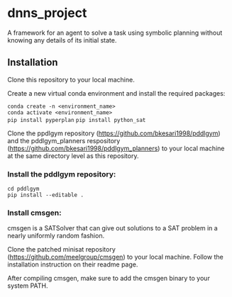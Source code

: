 # dnns_project

A framework for an agent to solve a task using symbolic planning without knowing any details of its initial state.

## Installation

Clone this repository to your local machine. <br />

Create a new virtual conda environment and install the required packages: <br />

`conda create -n <environment_name>` <br />
`conda activate <environment_name>` <br />
`pip install pyperplan`
`pip install python_sat`

Clone the ppdlgym repository (https://github.com/bkesari1998/pddlgym) and the pddlgym_planners respository (https://github.com/bkesari1998/pddlgym_planners) to your local machine at the same directory level as this repository. <br />

### Install the pddlgym repository:
`cd pddlgym` <br />
`pip install --editable .` <br />

### Install cmsgen:
cmsgen is a SATSolver that can give out solutions to a SAT problem in a 
nearly uniformly random fashion.

Clone the patched minisat repository (https://github.com/meelgroup/cmsgen) to your local machine. 
Follow the installation instruction on their readme page.

After compiling cmsgen, make sure to add the cmsgen binary to your system PATH.
